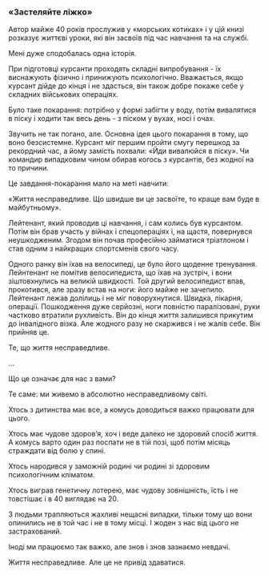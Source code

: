 ### «Застеляйте ліжко»

Автор майже 40 років прослужив у «морських котиках» і у цій книзі розказує життєві уроки, які він засвоїв під час навчання та на службі.

Мені дуже сподобалась одна історія.

При підготовці курсанти проходять складні випробування - їх виснажують фізично і принижують психологічно. Вважається, якщо курсант дійде до кінця і не здасться, він також добре покаже себе у складних військових операціях.

Було таке покарання: потрібно у формі забігти у воду, потім вивалятися в піску і ходити так весь день - з піском у вухах, носі і очах.

Звучить не так погано, але. Основна ідея цього покарання в тому, що воно безсистемне. Курсант міг першим пройти смугу перешкод за рекордний час, а йому замість похвали: «Йди вивалюйся в піску». Чи командир випадковим чином обирав когось з курсантів, без жодної на то причини.

Це завдання-покарання мало на меті навчити:

«Життя несправедливе. Що швидше ви це засвоїте, то краще вам буде в майбутньому».

Лейтенант, який проводив ці навчання, і сам колись був курсантом. Потім він брав участь у війнах і спецопераціях і, на щастя, повернувся неушкодженим. Згодом він почав професійно займатися тріатлоном і став одним з найкращих спортсменів свого часу.

Одного ранку він їхав на велосипеді, це було його щоденне тренування. Лейнтенант не помітив велосипедиста, що їхав на зустріч, і вони зіштовхнулись на великій швидкості. Той другий велосипедист впав, прокотився, але зразу встав на ноги: його майже не зачепило. Лейтенант лежав долілиць і не міг поворухнутися. Швидка, лікарня, операції. Пошкодження дуже серйозні, ноги повністю паралізовані, руки частково втратили рухливість. Він до кінця життя залишився прикутим до інвалідного візка. Але жодного разу не скаржився і не жалів себе. Він прийняв це.

Те, що життя несправедливе.

…

Що це означає для нас з вами?

Те саме: ми живемо в абсолютно несправедливому світі.

Хтось з дитинства має все, а комусь доводиться важко працювати для цього.

Хтось має чудове здоровʼя, хоч і веде далеко не здоровий спосіб життя. А комусь варто один раз поспати не в тій позі, щоб потім місяць страждати від болю у спині.

Хтось народився у заможній родині чи родині зі здоровим психологічним кліматом.

Хтось виграв генетичну лотерею, має чудову зовнішність, їсть і не товстішає і в 40 виглядає на 20.

З людьми трапляються жахливі нещасні випадки, тільки тому що вони опинились не в той час і не в тому місці. І жоден з нас від цього не застрахований.

Іноді ми працюємо так важко, але знов і знов зазнаємо невдачі.

Життя несправедливе.
Але це не привід здаватися.
